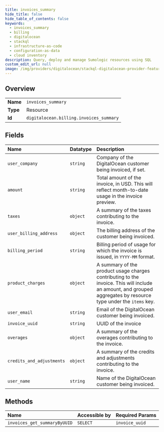 ```yaml
---
title: invoices_summary
hide_title: false
hide_table_of_contents: false
keywords:
  - invoices_summary
  - billing
  - digitalocean    
  - stackql
  - infrastructure-as-code
  - configuration-as-data
  - cloud inventory
description: Query, deploy and manage Sumologic resources using SQL
custom_edit_url: null
image: /img/providers/digitalocean/stackql-digitalocean-provider-featured-image.png
---
```

  
    

## Overview
<table><tbody>
<tr><td><b>Name</b></td><td><code>invoices_summary</code></td></tr>
<tr><td><b>Type</b></td><td>Resource</td></tr>
<tr><td><b>Id</b></td><td><code>digitalocean.billing.invoices_summary</code></td></tr>
</tbody></table>

## Fields
| Name | Datatype | Description |
|:-----|:---------|:------------|
| `user_company` | `string` | Company of the DigitalOcean customer being invoiced, if set. |
| `amount` | `string` | Total amount of the invoice, in USD.  This will reflect month-to-date usage in the invoice preview. |
| `taxes` | `object` | A summary of the taxes contributing to the invoice. |
| `user_billing_address` | `object` | The billing address of the customer being invoiced. |
| `billing_period` | `string` | Billing period of usage for which the invoice is issued, in `YYYY-MM`  format. |
| `product_charges` | `object` | A summary of the product usage charges contributing to the invoice.  This will include an amount, and grouped aggregates by resource type  under the `items` key. |
| `user_email` | `string` | Email of the DigitalOcean customer being invoiced. |
| `invoice_uuid` | `string` | UUID of the invoice |
| `overages` | `object` | A summary of the overages contributing to the invoice. |
| `credits_and_adjustments` | `object` | A summary of the credits and adjustments contributing to the invoice. |
| `user_name` | `string` | Name of the DigitalOcean customer being invoiced. |
## Methods
| Name | Accessible by | Required Params |
|:-----|:--------------|:----------------|
| `invoices_get_summaryByUUID` | `SELECT` | `invoice_uuid` |
